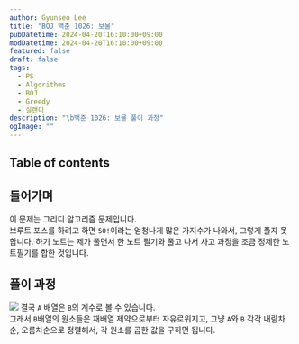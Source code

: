 ```yaml
---
author: Gyunseo Lee
title: "BOJ 백준 1026: 보물"
pubDatetime: 2024-04-20T16:10:00+09:00
modDatetime: 2024-04-20T16:10:00+09:00
featured: false
draft: false
tags:
  - PS
  - Algorithms
  - BOJ
  - Greedy
  - 실랜디
description: "\b백준 1026: 보물 풀이 과정"
ogImage: ""
---
```


## Table of contents

## 들어가며

이 문제는 그리디 알고리즘 문제입니다.  
브루트 포스를 하려고 하면 `50!`이라는 엄청나게 많은 가지수가 나와서, 그렇게 풀지 못합니다.
하기 노트는 제가 풀면서 한 노트 필기와 풀고 나서 사고 과정을 조금 정제한 노트필기를 합한 것입니다.

## 풀이 과정

![](https://res.cloudinary.com/gyunseo-blog/image/upload/f_auto/v1713597185/image_mrqq0q.png)
결국 `A` 배열은 `B`의 계수로 볼 수 있습니다.  
그래서 `B`배열의 원소들은 재배열 제약으로부터 자유로워지고, 그냥 `A`와 `B` 각각 내림차순, 오름차순으로 정렬해서, 각 원소를 곱한 값을 구하면 됩니다.
